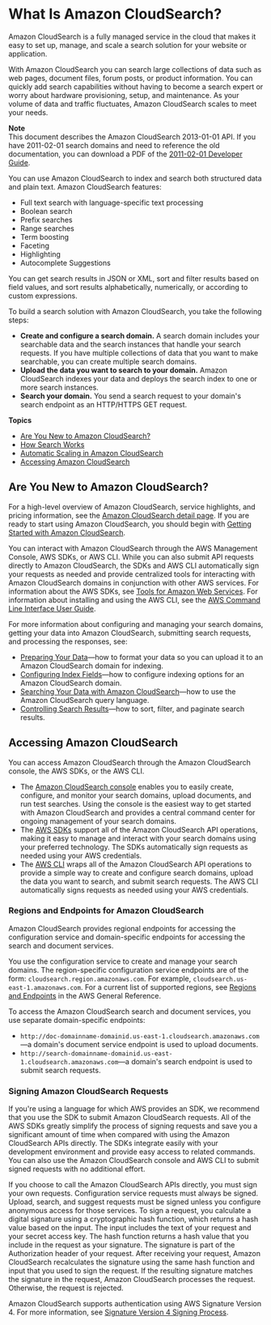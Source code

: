 # What Is Amazon CloudSearch?<a name="what-is-cloudsearch"></a>

Amazon CloudSearch is a fully managed service in the cloud that makes it easy to set up, manage, and scale a search solution for your website or application\.

 With Amazon CloudSearch you can search large collections of data such as web pages, document files, forum posts, or product information\. You can quickly add search capabilities without having to become a search expert or worry about hardware provisioning, setup, and maintenance\. As your volume of data and traffic fluctuates, Amazon CloudSearch scales to meet your needs\. 

**Note**  
This document describes the Amazon CloudSearch 2013\-01\-01 API\. If you have 2011\-02\-01 search domains and need to reference the old documentation, you can download a PDF of the [2011\-02\-01 Developer Guide](https://s3.amazonaws.com/awsdocs/cloudsearch/2011-02-01/cloudsearch-dg-2011-02-01.pdf)\. 

You can use Amazon CloudSearch to index and search both structured data and plain text\. Amazon CloudSearch features:
+ Full text search with language\-specific text processing
+ Boolean search
+ Prefix searches
+ Range searches
+ Term boosting
+ Faceting
+ Highlighting
+ Autocomplete Suggestions

You can get search results in JSON or XML, sort and filter results based on field values, and sort results alphabetically, numerically, or according to custom expressions\. 

 To build a search solution with Amazon CloudSearch, you take the following steps:
+ **Create and configure a search domain\.** A search domain includes your searchable data and the search instances that handle your search requests\. If you have multiple collections of data that you want to make searchable, you can create multiple search domains\.
+ **Upload the data you want to search to your domain\.** Amazon CloudSearch indexes your data and deploys the search index to one or more search instances\. 
+ **Search your domain\.** You send a search request to your domain's search endpoint as an HTTP/HTTPS GET request\. 

**Topics**
+ [Are You New to Amazon CloudSearch?](#new-to-cloudsearch)
+ [How Search Works](how-search-works.md)
+ [Automatic Scaling in Amazon CloudSearch](concepts-scaling.md)
+ [Accessing Amazon CloudSearch](#accessing-cloudsearch)

## Are You New to Amazon CloudSearch?<a name="new-to-cloudsearch"></a>

For a high\-level overview of Amazon CloudSearch, service highlights, and pricing information, see the [Amazon CloudSearch detail page](http://aws.amazon.com/cloudsearch/)\. If you are ready to start using Amazon CloudSearch, you should begin with [Getting Started with Amazon CloudSearch](getting-started.md)\. 

You can interact with Amazon CloudSearch through the AWS Management Console, AWS SDKs, or AWS CLI\. While you can also submit API requests directly to Amazon CloudSearch, the SDKs and AWS CLI automatically sign your requests as needed and provide centralized tools for interacting with Amazon CloudSearch domains in conjunction with other AWS services\. For information about the AWS SDKs, see [Tools for Amazon Web Services](http://aws.amazon.com/tools/)\. For information about installing and using the AWS CLI, see the [AWS Command Line Interface User Guide](http://docs.aws.amazon.com/cli/latest/userguide/)\. 

For more information about configuring and managing your search domains, getting your data into Amazon CloudSearch, submitting search requests, and processing the responses, see: 
+ [Preparing Your Data](preparing-data.md)—how to format your data so you can upload it to an Amazon CloudSearch domain for indexing\.
+ [Configuring Index Fields](configuring-index-fields.md)—how to configure indexing options for an Amazon CloudSearch domain\.
+ [Searching Your Data with Amazon CloudSearch](searching.md)—how to use the Amazon CloudSearch query language\.
+ [Controlling Search Results](controlling-search-results.md)—how to sort, filter, and paginate search results\.

## Accessing Amazon CloudSearch<a name="accessing-cloudsearch"></a>

You can access Amazon CloudSearch through the Amazon CloudSearch console, the AWS SDKs, or the AWS CLI\. 
+ The [Amazon CloudSearch console](https://console.aws.amazon.com/cloudsearch/home?region=us-west-2) enables you to easily create, configure, and monitor your search domains, upload documents, and run test searches\. Using the console is the easiest way to get started with Amazon CloudSearch and provides a central command center for ongoing management of your search domains\. 
+ The [AWS SDKs](http://aws.amazon.com/code) support all of the Amazon CloudSearch API operations, making it easy to manage and interact with your search domains using your preferred technology\. The SDKs automatically sign requests as needed using your AWS credentials\.
+ The [AWS CLI](http://docs.aws.amazon.com/cli/latest/userguide/) wraps all of the Amazon CloudSearch API operations to provide a simple way to create and configure search domains, upload the data you want to search, and submit search requests\. The AWS CLI automatically signs requests as needed using your AWS credentials\. 

### Regions and Endpoints for Amazon CloudSearch<a name="endpoints"></a>

 Amazon CloudSearch provides regional endpoints for accessing the configuration service and domain\-specific endpoints for accessing the search and document services\. 

You use the configuration service to create and manage your search domains\. The region\-specific configuration service endpoints are of the form: `cloudsearch.region.amazonaws.com`\. For example, `cloudsearch.us-east-1.amazonaws.com`\. For a current list of supported regions, see [Regions and Endpoints](http://docs.aws.amazon.com/general/latest/gr/rande.html#cloudsearch_region) in the AWS General Reference\.

 To access the Amazon CloudSearch search and document services, you use separate domain\-specific endpoints:
+ `http://doc-domainname-domainid.us-east-1.cloudsearch.amazonaws.com`—a domain's document service endpoint is used to upload documents\.
+ `http://search-domainname-domainid.us-east-1.cloudsearch.amazonaws.com`—a domain's search endpoint is used to submit search requests\.

### Signing Amazon CloudSearch Requests<a name="signing-requests"></a>

If you're using a language for which AWS provides an SDK, we recommend that you use the SDK to submit Amazon CloudSearch requests\. All of the AWS SDKs greatly simplify the process of signing requests and save you a significant amount of time when compared with using the Amazon CloudSearch APIs directly\. The SDKs integrate easily with your development environment and provide easy access to related commands\. You can also use the Amazon CloudSearch console and AWS CLI to submit signed requests with no additional effort\.

If you choose to call the Amazon CloudSearch APIs directly, you must sign your own requests\. Configuration service requests must always be signed\. Upload, search, and suggest requests must be signed unless you configure anonymous access for those services\. To sign a request, you calculate a digital signature using a cryptographic hash function, which returns a hash value based on the input\. The input includes the text of your request and your secret access key\. The hash function returns a hash value that you include in the request as your signature\. The signature is part of the Authorization header of your request\. After receiving your request, Amazon CloudSearch recalculates the signature using the same hash function and input that you used to sign the request\. If the resulting signature matches the signature in the request, Amazon CloudSearch processes the request\. Otherwise, the request is rejected\.

Amazon CloudSearch supports authentication using AWS Signature Version 4\. For more information, see [Signature Version 4 Signing Process](http://docs.aws.amazon.com/general/latest/gr/signature-version-4.html)\.